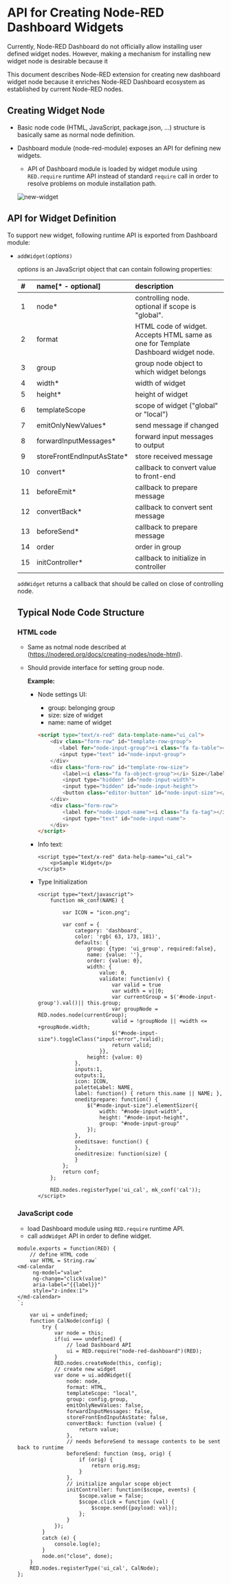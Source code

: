 # API for Creating Node-RED Dashboard Widgets

Currently, Node-RED Dashboard do not officially allow installing user defined widget nodes.  However, making a mechanism for installing new widget node is desirable because it  

This document describes Node-RED extension for creating new dashboard widget node because it enriches Node-RED Dashboard ecosystem as established by current Node-RED nodes.

## Creating Widget Node

- Basic node code (HTML, JavaScript, package.json, …) structure is basically same as normal node definition.

- Dashboard module (node-red-module) exposes an API for defining new widgets.

  - API of Dashboard module is loaded by widget module using `RED.require` runtime API instead of standard `require` call in order to resolve problems on module installation path.

  ![new-widget](figs/new-widget.png)

## API for Widget Definition

To support new widget, following runtime API is exported from Dashboard module:

- `addWidget(`*options*`)`

  *options* is an JavaScript object that can contain following properties:

  | #    | name[* - optional]         | description                                                  |
  | :--- | :------------------------- | :----------------------------------------------------------- |
  | 1    | node*                      | controlling node.<br/>optional if scope is "global".                                             |
  | 2    | format                     | HTML code of widget.<br />Accepts HTML same as one for Template Dashboard widget node. |
  | 3    | group                      | group node object to which widget belongs                    |
  | 4    | width*                     | width of widget                                              |
  | 5    | height*                    | height of widget                                             |
  | 6    | templateScope              | scope of widget ("global" or "local")                        |
  | 7    | emitOnlyNewValues*         | send message if changed                                      |
  | 8    | forwardInputMessages*      | forward input messages to output                             |
  | 9    | storeFrontEndInputAsState* | store received message                                       |
  | 10   | convert*                   | callback to convert value to front-end                       |
  | 11   | beforeEmit*                | callback to prepare message                                  |
  | 12   | convertBack*               | callback to convert sent message                             |
  | 13   | beforeSend*                | callback to prepare message                                  |
  | 14   | order                      | order in group                                               |
  | 15   | initController*            | callback to initialize in controller                         |

  `addWidget` returns a callback that should be called on close of controlling node.

  ## Typical Node Code Structure

  ### HTML code

  - Same as notmal node described at (https://nodered.org/docs/creating-nodes/node-html).  

  - Should provide interface for setting group node.

    **Example:**

    - Node settings UI:
      - group: belonging group
      - size: size of widget
      - name: name of widget

      ```html
      <script type="text/x-red" data-template-name="ui_cal">
          <div class="form-row" id="template-row-group">
             <label for="node-input-group"><i class="fa fa-table"></i> Group</label>
             <input type="text" id="node-input-group">
          </div>
          <div class="form-row" id="template-row-size">
              <label><i class="fa fa-object-group"></i> Size</label>
              <input type="hidden" id="node-input-width">
              <input type="hidden" id="node-input-height">
              <button class="editor-button" id="node-input-size"></button>
          </div>
          <div class="form-row">
              <label for="node-input-name"><i class="fa fa-tag"></i> Name</label>
              <input type="text" id="node-input-name">
          </div>
      </script>
      ```

    - Info text:

      ```
      <script type="text/x-red" data-help-name="ui_cal">
          <p>Sample Widget</p>
      </script>
      ```

    - Type Initialization

      ```
      <script type="text/javascript">
          function mk_conf(NAME) {
      
              var ICON = "icon.png";
      
              var conf = {
                  category: 'dashboard',
                  color: 'rgb( 63, 173, 181)',
                  defaults: {
                      group: {type: 'ui_group', required:false},
                      name: {value: ''},
                      order: {value: 0},
                      width: {
                          value: 0,
                          validate: function(v) {
                              var valid = true
                              var width = v||0;
                              var currentGroup = $('#node-input-group').val()|| this.group;
                              var groupNode = RED.nodes.node(currentGroup);
                              valid = !groupNode || +width <= +groupNode.width;
                              $("#node-input-size").toggleClass("input-error",!valid);
                              return valid;
                          }},
                      height: {value: 0}
                  },
                  inputs:1,
                  outputs:1,
                  icon: ICON,
                  paletteLabel: NAME,
                  label: function() { return this.name || NAME; },
                  oneditprepare: function() {
                      $("#node-input-size").elementSizer({
                          width: "#node-input-width",
                          height: "#node-input-height",
                          group: "#node-input-group"
                      });
                  },
                  oneditsave: function() {
                  },
                  oneditresize: function(size) {
                  }
              };
              return conf;
          };
      
          RED.nodes.registerType('ui_cal', mk_conf('cal'));
      </script>
      ```


  ### JavaScript code

  - load Dashboard module using `RED.require` runtime API.
  - call `addWidget` API in order to define widget.

  ```
  module.exports = function(RED) {
      // define HTML code
      var HTML = String.raw`
  <md-calendar
       ng-model="value"
       ng-change="click(value)"
       aria-label="{{label}}"
       style="z-index:1">
  </md-calendar>
  `;
  
      var ui = undefined;
      function CalNode(config) {
          try {
              var node = this;
              if(ui === undefined) {
                  // load Dashboard API
                  ui = RED.require("node-red-dashboard")(RED);
              }
              RED.nodes.createNode(this, config);
              // create new widget
              var done = ui.addWidget({
                  node: node,
                  format: HTML,
                  templateScope: "local",
                  group: config.group,
                  emitOnlyNewValues: false,
                  forwardInputMessages: false,
                  storeFrontEndInputAsState: false,
                  convertBack: function (value) {
                      return value;
                  },
                  // needs beforeSend to message contents to be sent back to runtime 
                  beforeSend: function (msg, orig) {
                      if (orig) {
                          return orig.msg;
                      }
                  },
                  // initialize angular scope object
                  initController: function($scope, events) {
                      $scope.value = false;
                      $scope.click = function (val) {
                          $scope.send({payload: val});
                      };
                  }
              });
          }
          catch (e) {
              console.log(e);
          }
          node.on("close", done);
      }
      RED.nodes.registerType('ui_cal', CalNode);
  };
  ```
